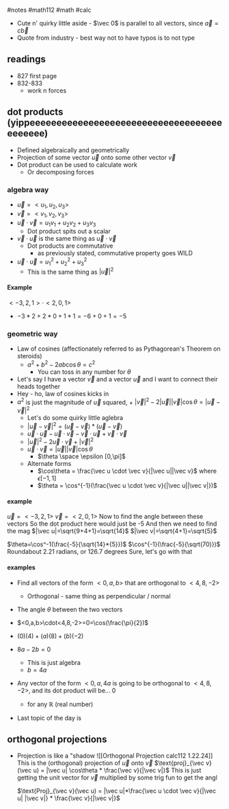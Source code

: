 #notes #math112 #math #calc

- Cute n' quirky little aside - $\vec 0$ is parallel to all vectors, since $\vec a= c\vec b$
- Quote from industry - best way not to have typos is to not type

## readings
- 827 first page
- 832-833
	- work n forces

## dot products (yippeeeeeeeeeeeeeeeeeeeeeeeeeeeeeeeeeeeeeeeeeee)
- Defined algebraically and geometrically
- Projection of some vector $\vec u$ onto some other vector $\vec v$
- Dot product can be used to calculate work
	- Or decomposing forces


### algebra way
- $\vec u = <u_{1}, u_{2}, u_{3}>$
- $\vec v = <v_{1}, v_{2}, v_{3}>$
- $\vec u \cdot \vec v =u_{1}v_{1}+u_{2}v_{2}+u_{3}v_{3}$
	- Dot product spits out a scalar   
- $\vec v \cdot \vec u$ is the same thing as $\vec u \cdot \vec v$
	- Dot products are commutative
		- as previously stated, commutative property goes WILD
- $\vec u \cdot \vec u= u_{1}^{2}+u_{2}^{2}+u_{3}^{2}$
	- This is the same thing as $|\vec u|^{2}$

#### Example
$<-3,2,1>\cdot<2,0,1>$
- $-3*2+2*0+1*1=-6+0+1=-5$


### geometric way
- Law of cosines (affectionately referred to as Pythagorean's Theorem on steroids)
	- $a^{2}+b^{2}-2ab\cos\theta=c^{2}$
		- You can toss in any number for $\theta$ 
- Let's say I have a vector $\vec v$ and a vector $\vec u$ and I want to connect their heads together
- Hey - ho, law of cosines kicks in
- $a^2$ is just the magnitude of $\vec u$ squared, + $|\vec v|^{2}-2|\vec u||\vec v|\cos\theta=|\vec u-\vec v|^{2}$
	- Let's do some quirky little aglebra
	- $|\vec u -\vec v|^{2}=(\vec u -\vec v)*(\vec u - \vec v)$
	- $\vec u \cdot \vec u - \vec u \cdot \vec v - \vec v \cdot \vec u + \vec v \cdot \vec v$
	- $|\vec u|^{2}-2\vec u \cdot \vec v + |\vec v|^{2}$
	- $\vec u \cdot \vec v = |\vec u| |\vec v| \cos\theta$
		- $\theta \space \epsilon [0,\pi]$
	- Alternate forms
		- $\cos\theta = \frac{\vec u \cdot \vec v}{|\vec u||\vec v}$ where $\epsilon[-1,1]$
		- $\theta = \cos^{-1}(\frac{\vec u \cdot \vec v}{|\vec u||\vec v|})$
#### example
$\vec u = <-3, 2, 1>$
$\vec v=<2,0,1>$
Now to find the angle between these vectors
So the dot product here would just be -5
And then we need to find the mag
$|\vec u|=\sqrt{9+4+1}=\sqrt{14}$
$|\vec v|=\sqrt{4+1}=\sqrt{5}$

$\theta=\cos^-1(\frac{-5}{\sqrt{14}*{5}})$
$\cos^{-1}(\frac{-5}{\sqrt(70)})$
Roundabout 2.21 radians, or 126.7 degrees
Sure, let's go with that


#### examples
- Find all vectors of the form $<0,a,b>$ that are orthogonal to $<4,8,-2>$
	- Orthogonal - same thing as perpendicular / normal
- The angle $\theta$ between the two vectors 
- $<0,a,b>\cdot<4,8,-2>=0=\cos(\frac{\pi}{2})$
- $(0)(4)+(a)(8)+(b)(-2)$
- $8a-2b=0$
	- This is just algebra
	- $b=4a$
- Any vector of the form $<0,a,4a$ is going to be orthogonal to $<4,8,-2>$, and its dot product will be... 0
	- for any $\mathbb{R}$ (real number)



- Last topic of the day is

## orthogonal projections
- Projection is like a "shadow
  ![[Orthogonal Projection calc112 1.22.24]]
  This is the (orthogonal) projection of $\vec u$ onto $\vec v$
  $\text{proj}_{\vec v}(\vec u) = |\vec u| \cos\theta * \frac{\vec v}{|\vec v|}$
  This is just getting the unit vector for $\vec v$ multiplied by some trig fun to get the angl

   $\text{Proj}_{\vec v}(\vec u) = |\vec u|*\frac{\vec u \cdot \vec v}{|\vec u| |\vec v|} * \frac{\vec v}{|\vec v|}$
   
